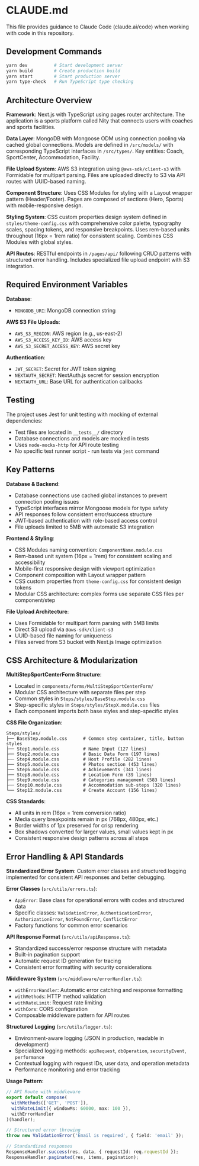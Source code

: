 # CLAUDE.md

This file provides guidance to Claude Code (claude.ai/code) when working with code in this repository.

## Development Commands

```bash
yarn dev          # Start development server
yarn build        # Create production build
yarn start        # Start production server
yarn type-check   # Run TypeScript type checking
```

## Architecture Overview

**Framework**: Next.js with TypeScript using pages router architecture. The application is a sports platform called Nity that connects users with coaches and sports facilities.

**Data Layer**: MongoDB with Mongoose ODM using connection pooling via cached global connections. Models are defined in `/src/models/` with corresponding TypeScript interfaces in `/src/types/`. Key entities: Coach, SportCenter, Accommodation, Facility.

**File Upload System**: AWS S3 integration using `@aws-sdk/client-s3` with Formidable for multipart parsing. Files are uploaded directly to S3 via API routes with UUID-based naming.

**Component Structure**: Uses CSS Modules for styling with a Layout wrapper pattern (Header/Footer). Pages are composed of sections (Hero, Sports) with mobile-responsive design.

**Styling System**: CSS custom properties design system defined in `styles/theme-config.css` with comprehensive color palette, typography scales, spacing tokens, and responsive breakpoints. Uses rem-based units throughout (16px = 1rem ratio) for consistent scaling. Combines CSS Modules with global styles.

**API Routes**: RESTful endpoints in `/pages/api/` following CRUD patterns with structured error handling. Includes specialized file upload endpoint with S3 integration.

## Required Environment Variables

**Database**:
- `MONGODB_URI`: MongoDB connection string

**AWS S3 File Uploads**:
- `AWS_S3_REGION`: AWS region (e.g., us-east-2)  
- `AWS_S3_ACCESS_KEY_ID`: AWS access key
- `AWS_S3_SECRET_ACCESS_KEY`: AWS secret key

**Authentication**:
- `JWT_SECRET`: Secret for JWT token signing
- `NEXTAUTH_SECRET`: NextAuth.js secret for session encryption
- `NEXTAUTH_URL`: Base URL for authentication callbacks

## Testing

The project uses Jest for unit testing with mocking of external dependencies:
- Test files are located in `__tests__/` directory
- Database connections and models are mocked in tests
- Uses `node-mocks-http` for API route testing
- No specific test runner script - run tests via `jest` command

## Key Patterns

**Database & Backend**:
- Database connections use cached global instances to prevent connection pooling issues
- TypeScript interfaces mirror Mongoose models for type safety
- API responses follow consistent error/success structure
- JWT-based authentication with role-based access control
- File uploads limited to 5MB with automatic S3 integration

**Frontend & Styling**:
- CSS Modules naming convention: `ComponentName.module.css`
- Rem-based unit system (16px = 1rem) for consistent scaling and accessibility
- Mobile-first responsive design with viewport optimization
- Component composition with Layout wrapper pattern
- CSS custom properties from `theme-config.css` for consistent design tokens
- Modular CSS architecture: complex forms use separate CSS files per component/step

**File Upload Architecture**:
- Uses Formidable for multipart form parsing with 5MB limits
- Direct S3 upload via `@aws-sdk/client-s3`
- UUID-based file naming for uniqueness
- Files served from S3 bucket with Next.js Image optimization

## CSS Architecture & Modularization

**MultiStepSportCenterForm Structure**:
- Located in `components/forms/MultiStepSportCenterForm/`
- Modular CSS architecture with separate files per step
- Common styles in `Steps/styles/BaseStep.module.css`
- Step-specific styles in `Steps/styles/StepX.module.css` files
- Each component imports both base styles and step-specific styles

**CSS File Organization**:
```
Steps/styles/
├── BaseStep.module.css      # Common step container, title, button styles
├── Step1.module.css         # Name Input (127 lines)
├── Step2.module.css         # Basic Data Form (197 lines)
├── Step4.module.css         # Host Profile (282 lines) 
├── Step5.module.css         # Photos section (453 lines)
├── Step6.module.css         # Achievements (341 lines)
├── Step8.module.css         # Location Form (39 lines)
├── Step9.module.css         # Categories management (583 lines)
├── Step10.module.css        # Accommodation sub-steps (320 lines)
└── Step12.module.css        # Create Account (156 lines)
```

**CSS Standards**:
- All units in rem (16px = 1rem conversion ratio)
- Media query breakpoints remain in px (768px, 480px, etc.)
- Border widths of 1px preserved for crisp rendering
- Box shadows converted for larger values, small values kept in px
- Consistent responsive design patterns across all steps

## Error Handling & API Standards

**Standardized Error System**: Custom error classes and structured logging implemented for consistent API responses and better debugging.

**Error Classes** (`src/utils/errors.ts`):
- `AppError`: Base class for operational errors with codes and structured data
- Specific classes: `ValidationError`, `AuthenticationError`, `AuthorizationError`, `NotFoundError`, `ConflictError`
- Factory functions for common error scenarios

**API Response Format** (`src/utils/apiResponse.ts`):
- Standardized success/error response structure with metadata
- Built-in pagination support
- Automatic request ID generation for tracing
- Consistent error formatting with security considerations

**Middleware System** (`src/middleware/errorHandler.ts`):
- `withErrorHandler`: Automatic error catching and response formatting
- `withMethods`: HTTP method validation
- `withRateLimit`: Request rate limiting
- `withCors`: CORS configuration
- Composable middleware pattern for API routes

**Structured Logging** (`src/utils/logger.ts`):
- Environment-aware logging (JSON in production, readable in development)
- Specialized logging methods: `apiRequest`, `dbOperation`, `securityEvent`, `performance`
- Contextual logging with request IDs, user data, and operation metadata
- Performance monitoring and error tracking

**Usage Pattern**:
```typescript
// API Route with middleware
export default compose(
  withMethods(['GET', 'POST']),
  withRateLimit({ windowMs: 60000, max: 100 }),
  withErrorHandler
)(handler);

// Structured error throwing
throw new ValidationError('Email is required', { field: 'email' });

// Standardized responses
ResponseHandler.success(res, data, { requestId: req.requestId });
ResponseHandler.paginated(res, items, pagination);
```